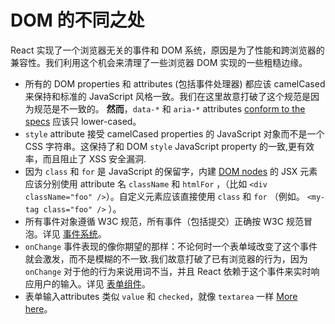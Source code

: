 # DOM 的不同之处

React 实现了一个浏览器无关的事件和 DOM 系统，原因是为了性能和跨浏览器的兼容性。我们利用这个机会来清理了一些浏览器 DOM 实现的一些粗糙边缘。

* 所有的 DOM properties 和 attributes (包括事件处理器) 都应该 camelCased 来保持和标准的 JavaScript 风格一致。我们在这里故意打破了这个规范是因为规范是不一致的。 **然而**，`data-*` 和 `aria-*` attributes [conform to the specs](https://developer.mozilla.org/en-US/docs/Web/HTML/Global_attributes#data-*) 应该只 lower-cased。
* `style` attribute 接受 camelCased properties 的 JavaScript 对象而不是一个 CSS 字符串。这保持了和 DOM `style` JavaScript property 的一致,更有效率，而且阻止了 XSS 安全漏洞.
* 因为 `class` 和 `for` 是 JavaScript 的保留字，内建 [DOM nodes](http://javascript.info/tutorial/dom-nodes) 的 JSX 元素应该分别使用 attribute 名 `className` 和 `htmlFor` ，（比如 `<div className="foo" />`）。自定义元素应该直接使用 `class` 和 `for` （例如。 `<my-tag class="foo" />` ）。
* 所有事件对象遵循 W3C 规范，所有事件（包括提交）正确按 W3C 规范冒泡。详见 [事件系统](ref-05-events.md)。
* `onChange` 事件表现的像你期望的那样：不论何时一个表单域改变了这个事件就会激发，而不是模糊的不一致.我们故意打破了已有浏览器的行为，因为 `onChange` 对于他的行为来说用词不当，并且 React 依赖于这个事件来实时响应用户的输入。详见 [表单组件](07-forms.md)。
* 表单输入attributes 类似 `value` 和 `checked`，就像 `textarea` 一样 [More here](07-forms.md)。
